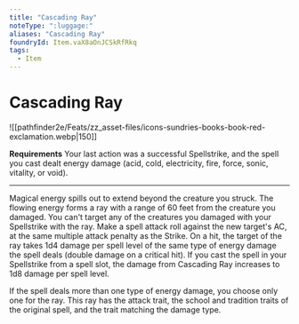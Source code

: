 ```yaml
---
title: "Cascading Ray"
noteType: ":luggage:"
aliases: "Cascading Ray"
foundryId: Item.vaX8aOnJCSkRfRkq
tags:
  - Item
---
```


# Cascading Ray
![[pathfinder2e/Feats/zz_asset-files/icons-sundries-books-book-red-exclamation.webp|150]]

**Requirements** Your last action was a successful Spellstrike, and the spell you cast dealt energy damage (acid, cold, electricity, fire, force, sonic, vitality, or void).

* * *

Magical energy spills out to extend beyond the creature you struck. The flowing energy forms a ray with a range of 60 feet from the creature you damaged. You can't target any of the creatures you damaged with your Spellstrike with the ray. Make a spell attack roll against the new target's AC, at the same multiple attack penalty as the Strike. On a hit, the target of the ray takes 1d4 damage per spell level of the same type of energy damage the spell deals (double damage on a critical hit). If you cast the spell in your Spellstrike from a spell slot, the damage from Cascading Ray increases to 1d8 damage per spell level.

If the spell deals more than one type of energy damage, you choose only one for the ray. This ray has the attack trait, the school and tradition traits of the original spell, and the trait matching the damage type.
